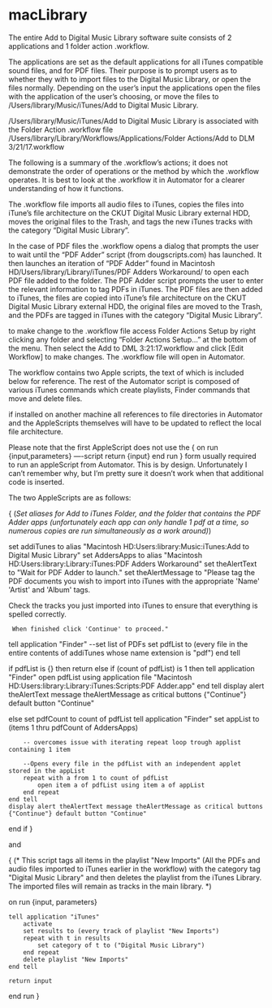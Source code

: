# macLibrary
The entire Add to Digital Music Library software suite consists of 2 applications and 1 folder action .workflow.

The applications are set as the default applications for all iTunes compatible sound files, and for PDF files. Their purpose is to prompt users as to whether they with to import files to the Digital Music Library, or open the files normally. Depending on the user’s input the applications open the files with the application of the user’s choosing, or move the files to /Users/library/Music/iTunes/Add to Digital Music Library.


/Users/library/Music/iTunes/Add to Digital Music Library is associated with the Folder Action .workflow file /Users/library/Library/Workflows/Applications/Folder Actions/Add to DLM 3/21/17.workflow 


The following is a summary of the .workflow’s actions; it does not demonstrate the order of operations or the method by which the .workflow operates. It is best to look at the .workflow it in Automator for a clearer understanding of how it functions.

The .workflow file imports all audio files to iTunes, copies the files into iTune’s file architecture on the CKUT Digital Music Library external HDD, moves the original files to the Trash, and tags the new iTunes tracks with the category “Digital Music Library”.

In the case of PDF files the .workflow opens a dialog that prompts the user to wait until the “PDF Adder” script (from dougscripts.com) has launched.  It then launches an iteration of “PDF Adder” found in Macintosh HD/Users/library/Library/iTunes/PDF Adders Workaround/ to open each PDF file added to the folder.  The PDF Adder script prompts the user to enter the relevant information to tag PDFs in iTunes.  The PDF files are then added to iTunes, the files are copied into iTune’s file architecture on the CKUT Digital Music Library external HDD, the original files are moved to the Trash, and the PDFs are tagged in iTunes with the category “Digital Music Library”.


to make change to the .workflow file access Folder Actions Setup by right clicking any folder and selecting “Folder Actions Setup…” at the bottom of the menu. Then select the Add to DML 3:21:17.workflow and click [Edit Workflow] to make changes.  The .workflow file will open in Automator.

The workflow contains two Apple scripts, the text of which is included below for reference.
The rest of the Automator script is composed of various iTunes commands which create playlists, Finder commands that move and delete files.

if installed on another machine all references to file directories in Automator and the AppleScripts themselves will have to be updated to reflect the local file architecture.

Please note that the first AppleScript does not use the 
{
on run {input,parameters}
	—-script
	return {input}
end run 
}
form usually required to run an appleScript from Automator.  This is by design.  Unfortunately I can’t remember why, but I’m pretty sure it doesn’t work when that additional code is inserted.

The two AppleScripts are as follows:

{
(*Set aliases for Add to iTunes Folder, and the folder that contains the PDF Adder apps (unfortunately each app can only handle 1 pdf at a time, so numerous copies are run simultaneously as a work around)*)

set addiTunes to alias "Macintosh HD:Users:library:Music:iTunes:Add to Digital Music Library"
set AddersApps to alias "Macintosh HD:Users:library:Library:iTunes:PDF Adders Workaround"
set theAlertText to "Wait for PDF Adder to launch."
set theAlertMessage to "Please tag the PDF documents you wish to import into iTunes with the appropriate 'Name' 'Artist' and 'Album' tags.

Check the tracks you just imported into iTunes to ensure that everything is spelled correctly.
	
	 When finished click 'Continue' to proceed."

tell application "Finder"
	--set list of PDFs 
	set pdfList to (every file in the entire contents of addiTunes whose name extension is "pdf")
end tell

if pdfList is {} then
	return
else if (count of pdfList) is 1 then
	tell application "Finder"
		open pdfList using application file "Macintosh HD:Users:library:Library:iTunes:Scripts:PDF Adder.app"
	end tell
	display alert theAlertText message theAlertMessage as critical buttons {"Continue"} default button "Continue"
	
else
	set pdfCount to count of pdfList
	tell application "Finder"
		set appList to (items 1 thru pdfCount of AddersApps)
		
		-- overcomes issue with iterating repeat loop trough applist containing 1 item 
		
		--Opens every file in the pdfList with an independent applet stored in the appList
		repeat with a from 1 to count of pdfList
			open item a of pdfList using item a of appList
		end repeat
	end tell
	display alert theAlertText message theAlertMessage as critical buttons {"Continue"} default button "Continue"
end if
}

and 

{
(* This script tags all items in the playlist "New Imports" (All the PDFs and audio files imported to iTunes earlier in the workflow) with the category tag "Digital Music Library" and then deletes the playlist from the iTunes Library.  The imported files will remain as tracks in the main library. *)

on run {input, parameters}
	
	tell application "iTunes"
		activate
		set results to (every track of playlist "New Imports")
		repeat with t in results
			set category of t to ("Digital Music Library")
		end repeat
		delete playlist "New Imports"
	end tell
	
	return input
end run
}
